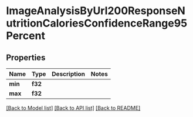 # ImageAnalysisByUrl200ResponseNutritionCaloriesConfidenceRange95Percent

## Properties

Name | Type | Description | Notes
------------ | ------------- | ------------- | -------------
**min** | **f32** |  | 
**max** | **f32** |  | 

[[Back to Model list]](../README.md#documentation-for-models) [[Back to API list]](../README.md#documentation-for-api-endpoints) [[Back to README]](../README.md)


